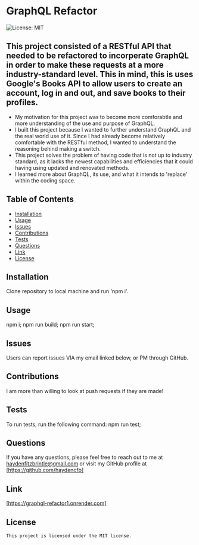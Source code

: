 
  # GraphQL Refactor
  ![License: MIT](https://img.shields.io/badge/License-MIT-yellow.svg)

  ## This project consisted of a RESTful API that needed to be refactored to incorperate GraphQL in order to make these requests at a more industry-standard level. This in mind, this is uses Google's Books API to allow users to create an account, log in and out, and save books to their profiles.

  - My motivation for this project was to become more comforabtle and more understanding of the use and purpose of GraphQL.
  - I built this project because I wanted to further understand GraphQL and the real world use of it. Since I had already become relatively comfortable with the RESTful method, I wanted to understand the reasoning behind making a switch.
  - This project solves the problem of having code that is not up to industry standard, as it lacks the newest capabilities and efficiencies that it could having using updated and renovated methods.
  - I learned more about GraphQL, its use, and what it intends to 'replace' within the coding space.

  ## Table of Contents
  - [Installation](#installation)
  - [Usage](#usage)
  - [Issues](#issues)
  - [Contributions](#contributions)
  - [Tests](#tests)
  - [Questions](#questions)
  - [Link](#link)
 - [License](#license)

  ## Installation
  Clone repository to local machine and run 'npm i'.

  ## Usage
  npm i; npm run build; npm run start;

  ## Issues
  Users can report issues VIA my email linked below, or PM through GitHub.

  ## Contributions
  I am more than willing to look at push requests if they are made!

  ## Tests
  To run tests, run the following command: npm run test;

  ## Questions
  If you have any questions, please feel free to reach out to me at haydenfitzbrintle@gmail.com or visit my GitHub profile at [https://github.com/haydencfb]

  ## Link
  [https://graphql-refactor1.onrender.com]

  ## License
    This project is licensed under the MIT license.
